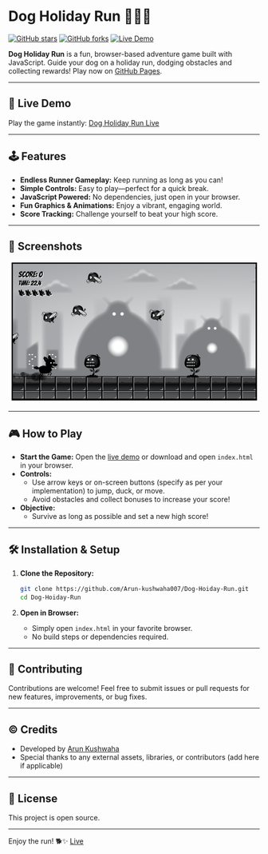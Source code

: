 # Dog Holiday Run 🐶🏃‍♂️ 

[![GitHub stars](https://img.shields.io/github/stars/Arun-kushwaha007/Dog-Hoiday-Run?style=social)](https://github.com/Arun-kushwaha007/Dog-Hoiday-Run/stargazers)
[![GitHub forks](https://img.shields.io/github/forks/Arun-kushwaha007/Dog-Hoiday-Run?style=social)](https://github.com/Arun-kushwaha007/Dog-Hoiday-Run/network)
[![Live Demo](https://img.shields.io/badge/Demo-Play%20Now-green?style=flat&logo=google-chrome)](https://arun-kushwaha007.github.io/Dog-Hoiday-Run/)

**Dog Holiday Run** is a fun, browser-based adventure game built with JavaScript. Guide your dog on a holiday run, dodging obstacles and collecting rewards! Play now on [GitHub Pages](https://arun-kushwaha007.github.io/Dog-Hoiday-Run/).

---

## 🚀 Live Demo

Play the game instantly: [Dog Holiday Run Live](https://arun-kushwaha007.github.io/Dog-Hoiday-Run/)

---

## 🕹️ Features

- **Endless Runner Gameplay:** Keep running as long as you can!
- **Simple Controls:** Easy to play—perfect for a quick break.
- **JavaScript Powered:** No dependencies, just open in your browser.
- **Fun Graphics & Animations:** Enjoy a vibrant, engaging world.
- **Score Tracking:** Challenge yourself to beat your high score.

---

## 📸 Screenshots


![screenshot](assets/Screenshot-game.png)


---

## 🎮 How to Play

- **Start the Game:** Open the [live demo](https://arun-kushwaha007.github.io/Dog-Hoiday-Run/) or download and open `index.html` in your browser.
- **Controls:**  
  - Use arrow keys or on-screen buttons (specify as per your implementation) to jump, duck, or move.
  - Avoid obstacles and collect bonuses to increase your score!
- **Objective:**  
  - Survive as long as possible and set a new high score!

---

## 🛠️ Installation & Setup

1. **Clone the Repository:**
    ```bash
    git clone https://github.com/Arun-kushwaha007/Dog-Hoiday-Run.git
    cd Dog-Hoiday-Run
    ```

2. **Open in Browser:**
    - Simply open `index.html` in your favorite browser.
    - No build steps or dependencies required.

---



## 📝 Contributing

Contributions are welcome! Feel free to submit issues or pull requests for new features, improvements, or bug fixes.

---

## ©️ Credits

- Developed by [Arun Kushwaha](https://github.com/Arun-kushwaha007)
- Special thanks to any external assets, libraries, or contributors (add here if applicable)

---

## 🪪 License

This project is open source. 

---

Enjoy the run! 🐕✨  [Live](https://arun-kushwaha007.github.io/Dog-Hoiday-Run/)
